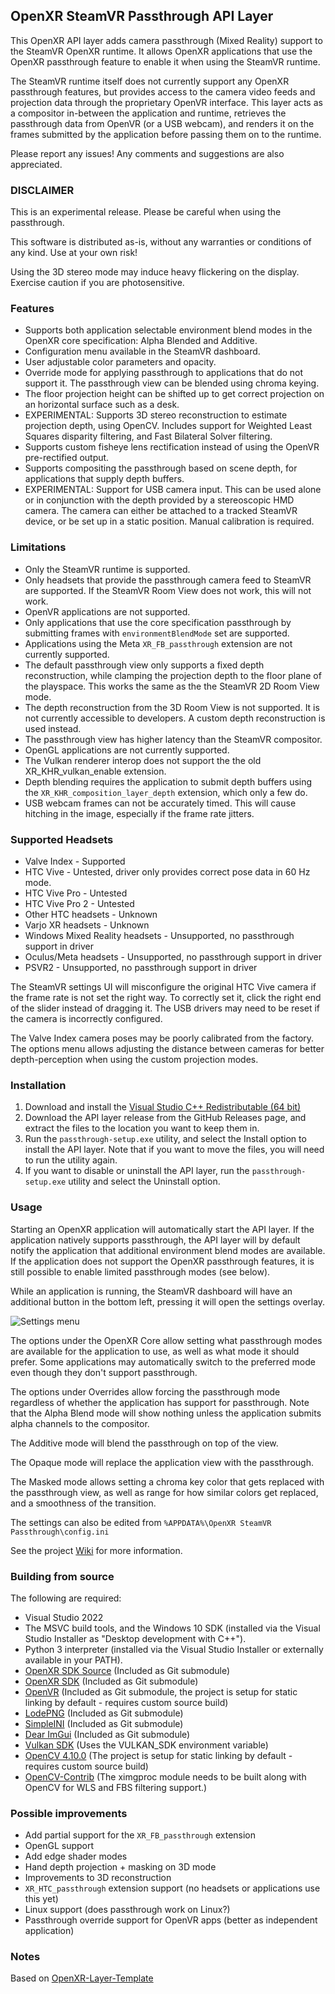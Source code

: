 OpenXR SteamVR Passthrough API Layer
---

This OpenXR API layer adds camera passthrough (Mixed Reality) support to the SteamVR OpenXR runtime. It allows OpenXR applications that use the OpenXR passthrough feature to enable it when using the SteamVR runtime. 

The SteamVR runtime itself does not currently support any OpenXR passthrough features, but provides access to the camera video feeds and projection data through the proprietary OpenVR interface. This layer acts as a compositor in-between the application and runtime, retrieves the passthrough data from OpenVR (or a USB webcam), and renders it on the frames submitted by the application before passing them on to the runtime.

Please report any issues! Any comments and suggestions are also appreciated.

### DISCLAIMER ###
This is an experimental release. Please be careful when using the passthrough. 

This software is distributed as-is, without any warranties or conditions of any kind. Use at your own risk!

Using the 3D stereo mode may induce heavy flickering on the display. Exercise caution if you are photosensitive.


### Features ###

- Supports both application selectable environment blend modes in the OpenXR core specification: Alpha Blended and Additive.
- Configuration menu available in the SteamVR dashboard.
- User adjustable color parameters and opacity.
- Override mode for applying passthrough to applications that do not support it. The passthrough view can be blended using chroma keying.
- The floor projection height can be shifted up to get correct projection on an horizontal surface such as a desk.
- EXPERIMENTAL: Supports 3D stereo reconstruction to estimate projection depth, using OpenCV. Includes support for Weighted Least Squares disparity filtering, and Fast Bilateral Solver filtering.
- Supports custom fisheye lens rectification instead of using the OpenVR pre-rectified output.
- Supports compositing the passthrough based on scene depth, for applications that supply depth buffers.
- EXPERIMENTAL: Support for USB camera input. This can be used alone or in conjunction with the depth provided by a stereoscopic HMD camera. The camera can either be attached to a tracked SteamVR device, or be set up in a static position. Manual calibration is required.


### Limitations ###

- Only the SteamVR runtime is supported.
- Only headsets that provide the passthrough camera feed to SteamVR are supported. If the SteamVR Room View does not work, this will not work.
- OpenVR applications are not supported.
- Only applications that use the core specification passthrough by submitting frames with `environmentBlendMode` set are supported.
- Applications using the Meta `XR_FB_passthrough` extension are not currently supported.
- The default passthrough view only supports a fixed depth reconstruction, while clamping the projection depth to the floor plane of the playspace. This works the same as the the SteamVR 2D Room View mode.
- The depth reconstruction from the 3D Room View is not supported. It is not currently accessible to developers. A custom depth reconstruction is used instead.
- The passthrough view has higher latency than the SteamVR compositor.
- OpenGL applications are not currently supported.
- The Vulkan renderer interop does not support the the old XR_KHR_vulkan_enable extension.
- Depth blending requires the application to submit depth buffers using the `XR_KHR_composition_layer_depth` extension, which only a few do.
- USB webcam frames can not be accurately timed. This will cause hitching in the image, especially if the frame rate jitters.

### Supported Headsets ###

- Valve Index - Supported
- HTC Vive - Untested, driver only provides correct pose data in 60 Hz mode.
- HTC Vive Pro - Untested
- HTC Vive Pro 2 - Untested
- Other HTC headsets - Unknown
- Varjo XR headsets - Unknown
- Windows Mixed Reality headsets - Unsupported, no passthrough support in driver
- Oculus/Meta headsets - Unsupported, no passthrough support in driver
- PSVR2 - Unsupported, no passthrough support in driver

The SteamVR settings UI will misconfigure the original HTC Vive camera if the frame rate is not set the right way. To correctly set it, click the right end of the slider instead of dragging it. The USB drivers may need to be reset if the camera is incorrectly configured.

The Valve Index camera poses may be poorly calibrated from the factory. The options menu allows adjusting the distance between cameras for better depth-perception when using the custom projection modes.


### Installation ###

1. Download and install the [Visual Studio C++ Redistributable (64 bit) ](https://aka.ms/vs/17/release/vc_redist.x64.exe)
2. Download the API layer release from the GitHub Releases page, and extract the files to the location you want to keep them in.
3. Run the `passthrough-setup.exe` utility, and select the Install option to install the API layer. Note that if you want to move the files, you will need to run the utility again.
4. If you want to disable or uninstall the API layer, run the `passthrough-setup.exe` utility and select the Uninstall option.


### Usage ###
Starting an OpenXR application will automatically start the API layer. If the application natively supports passthrough, the API layer will by default notify the application that additional environment blend modes are available. If the application does not support the OpenXR passthrough features, it is still possible to enable limited passthrough modes (see below).

While an application is running, the SteamVR dashboard will have an additional button in the bottom left, pressing it will open the settings overlay.

![Settings menu](https://github.com/Rectus/openxr-steamvr-passthrough/blob/main/settings_menu.png?raw=true)

The options under the OpenXR Core allow setting what passthrough modes are available for the application to use, as well as what mode it should prefer. Some applications may automatically switch to the preferred mode even though they don't support passthrough.

The options under Overrides allow forcing the passthrough mode regardless of whether the application has support for passthrough. Note that the Alpha Blend mode will show nothing unless the application submits alpha channels to the compositor.

The Additive mode will blend the passthrough on top of the view.

The Opaque mode will replace the application view with the passthrough.

The Masked mode allows setting a chroma key color that gets replaced with the passthrough view, as well as range for how similar colors get replaced, and a smoothness of the transition.

The settings can also be edited from `%APPDATA%\OpenXR SteamVR Passthrough\config.ini`

See the project [Wiki](https://github.com/Rectus/openxr-steamvr-passthrough/wiki) for more information.

### Building from source ###
The following are required:
- Visual Studio 2022 
- The MSVC build tools, and the Windows 10 SDK (installed via the Visual Studio Installer as "Desktop development with C++").
- Python 3 interpreter (installed via the Visual Studio Installer or externally available in your PATH).
- [OpenXR SDK Source](https://github.com/KhronosGroup/OpenXR-SDK-Source) (Included as Git submodule)
- [OpenXR SDK](https://github.com/KhronosGroup/OpenXR-SDK) (Included as Git submodule)
- [OpenVR](https://github.com/ValveSoftware/openvr) (Included as Git submodule, the project is setup for static linking by default - requires custom source build)
- [LodePNG](https://github.com/lvandeve/lodepng) (Included as Git submodule)
- [SimpleINI](https://github.com/brofield/simpleini) (Included as Git submodule)
- [Dear ImGui](https://github.com/ocornut/imgui) (Included as Git submodule)
- [Vulkan SDK](https://vulkan.lunarg.com/sdk/home) (Uses the VULKAN_SDK environment variable)
- [OpenCV 4.10.0](https://github.com/opencv/opencv) (The project is setup for static linking by default - requires custom source build)
- [OpenCV-Contrib](https://github.com/opencv/opencv_contrib) (The ximgproc module needs to be built along with OpenCV for WLS and FBS filtering support.)

### Possible improvements ###

- Add partial support for the `XR_FB_passthrough` extension
- OpenGL support
- Add edge shader modes
- Hand depth projection + masking on 3D mode
- Improvements to 3D reconstruction
- `XR_HTC_passthrough` extension support (no headsets or applications use this yet)
- Linux support (does passthrough work on Linux?)
- Passthrough override support for OpenVR apps (better as independent application)



### Notes ###
Based on [OpenXR-Layer-Template](https://github.com/mbucchia/OpenXR-Layer-Template)

